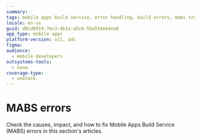 ```yaml
---
summary:
tags: mobile apps build service, error handling, build errors, mabs troubleshooting, mabs technical support
locale: en-us
guid: d0cd8919-7ec3-4b1a-a5c6-5ba554eb4ea0
app_type: mobile apps
platform-version: o11, odc
figma:
audience:
  - mobile developers
outsystems-tools:
  - none
coverage-type:
  - unblock
---
```


# MABS errors

Check the causes, impact, and how to fix Mobile Apps Build Service (MABS)
errors in this section's articles.
